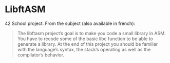 # LibftASM
42 School project. From the subject (also available in french):

> The libftasm project’s goal is to make you code a small library in ASM. You have to recode some of the basic libc function to be able to generate a library. At the end of this project you should be familiar with the language’s syntax, the stack’s operating as well as the compilator’s behavior.